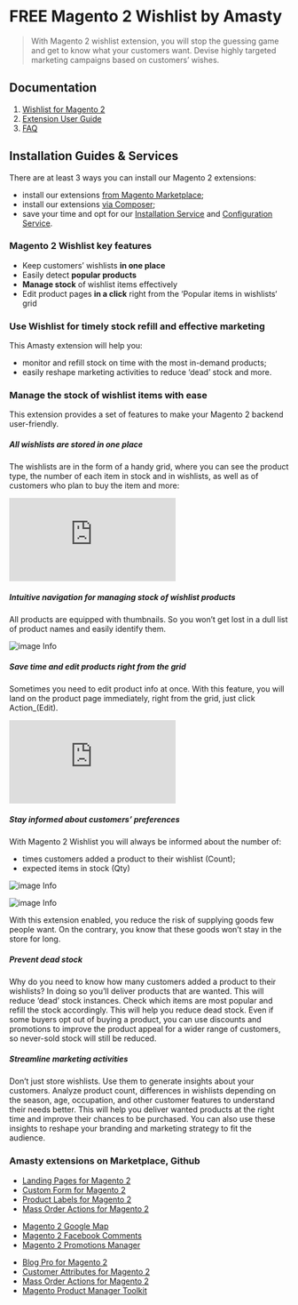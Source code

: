 # FREE Magento 2 Wishlist by Amasty

> With Magento 2 wishlist extension, you will stop the guessing game and get to know what your customers want. Devise highly targeted marketing campaigns based on customers’ wishes.

## Documentation
1. [Wishlist for Magento 2](https://amasty.com/wishlist-for-magento-2.html?utm_source=github&utm_medium=link&utm_campaign=listings)
2. [Extension User Guide](https://amasty.com/docs/doku.php?id=magento_2:wishlist#wishlist_for_magento_2)
3. [FAQ](https://amasty.com/wishlist-for-magento-2.html#faq)

## Installation Guides & Services

There are at least 3 ways you can install our Magento 2 extensions: 
* install our extensions [from Magento Marketplace](https://amasty.com/blog/install-amasty-extensions-from-magento-marketplace/); 
* install our extensions [via Composer](https://amasty.com/blog/install-magento-2-extensions-via-composer/); 
* save your time and opt for our [Installation Service](https://amasty.com/installation-service.html) and [Configuration Service](https://amasty.com/configuration-service.html). 

### Magento 2 Wishlist key features 

- Keep customers’ wishlists **in one place**
- Easily detect **popular products**
- **Manage stock** of wishlist items effectively
- Edit product pages **in a click** right from the ‘Popular items in wishlists‘ grid

### Use Wishlist for timely stock refill and effective marketing
This Amasty extension will help you: 
- monitor and refill stock on time with the most in-demand products; 
- easily reshape marketing activities to reduce ‘dead’ stock and more.

### Manage the stock of wishlist items with ease

This extension provides a set of features to make your Magento 2 backend user-friendly. 

##### All wishlists are stored in one place
The wishlists are in the form of a handy grid, where you can see the product type, the number of each item in stock and in wishlists, as well as of customers who plan to buy the item and more:

![image Info](https://amasty.com/docs/lib/exe/fetch.php?media=magento_2:wishlist:new-for-ug.png)

##### Intuitive navigation for managing stock of wishlist products 
All products are equipped with thumbnails. So you won’t get lost in a dull list of product names and easily identify them.

![image Info](https://cdn.amasty.com/media/extensions/wishlist-for-magento-2/wishlist-for-magento-2-thumbnails.png)

##### Save time and edit products right from the grid 
Sometimes you need to edit product info at once. With this feature, you will land on the product page immediately, right from the grid, just click Action_(Edit).  

![image Info](https://amasty.com/docs/lib/exe/fetch.php?media=magento_2:wishlist:user-guide-wishlist.png)

##### Stay informed about customers’ preferences
With Magento 2 Wishlist you will always be informed about the number of:
- times customers added a product to their wishlist (Count);
- expected items in stock (Qty)

![image Info](https://cdn.amasty.com/v1543569975/media/catalog/product/cache/1/screenshot/040ec09b1e35df139433887a97daa66f/wishlist-thumbnail-count.png)

![image Info](https://cdn.amasty.com/v1543569975/media/catalog/product/cache/1/screenshot/040ec09b1e35df139433887a97daa66f/wishlist-edit-stock-quantity.png)

With this extension enabled, you reduce the risk of supplying goods few people want. On the contrary, you know that these goods won’t stay in the store for long. 

##### Prevent dead stock
Why do you need to know how many customers added a product to their wishlists? In doing so you’ll deliver products that are wanted. This will reduce ‘dead’ stock instances. Check which items are most popular and refill the stock accordingly. This will help you reduce dead stock. Even if some buyers opt out of buying a product, you can use discounts and promotions to improve the product appeal for a wider range of customers, so never-sold stock will still be reduced. 

##### Streamline marketing activities
Don’t just store wishlists. Use them to generate insights about your customers. Analyze product count, differences in wishlists depending on the season, age, occupation, and other customer features to understand their needs better. This will help you deliver wanted products at the right time and improve their chances to be purchased. You can also use these insights to reshape your branding and marketing strategy to fit the audience. 

### Amasty extensions on Marketplace, Github

- [Landing Pages for Magento 2](https://marketplace.magento.com/amasty-xlanding.html)
- [Custom Form for Magento 2](https://marketplace.magento.com/amasty-module-magento-custom-form.html)
- [Product Labels for Magento 2](https://marketplace.magento.com/amasty-label.html)
- [Mass Order Actions for Magento 2](https://marketplace.magento.com/amasty-oaction.html)

* [Magento 2 Google Map](https://github.com/AmastyLtd/google-map-for-magento-2)
* [Magento 2 Facebook Comments](https://github.com/AmastyLtd/facebook-comments-for-magento-2)
* [Magento 2 Promotions Manager](https://github.com/AmastyLtd/promotions-manager-for-magento-2)

- [Blog Pro for Magento 2](https://amasty.com/blog-pro-for-magento-2.html?utm_source=github&utm_medium=link&utm_campaign=listings)
- [Customer Attributes for Magento 2](https://amasty.com/customer-attributes-for-magento-2.html?utm_source=github&utm_medium=link&utm_campaign=listings)
- [Mass Order Actions for Magento 2](https://amasty.com/mass-order-actions-for-magento-2.html?utm_source=github&utm_medium=link&utm_campaign=listings)
- [Magento Product Manager Toolkit](https://amasty.com/magento-product-manager-toolkit.html?utm_source=github&utm_medium=link&utm_campaign=listings)
